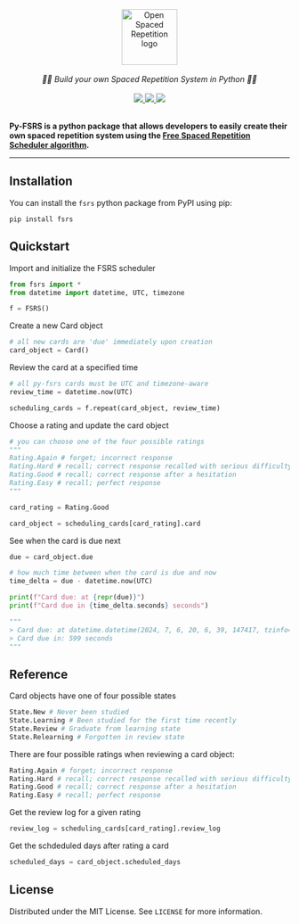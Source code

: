 <div align="center">
  <img src="https://avatars.githubusercontent.com/u/96821265?s=200&v=4" height="100" alt="Open Spaced Repetition logo"/>
</div>
<br />
<div align="center">
  <em>🧠🔄 Build your own Spaced Repetition System in Python 🧠🔄   </em>
</div>
<br />
<div align="center">
    <a href="https://pypi.org/project/fsrs/">
        <img src="https://img.shields.io/pypi/v/fsrs">
    </a>
    <a href="https://github.com/open-spaced-repetition/py-fsrs/blob/main/LICENSE">
        <img src="https://img.shields.io/badge/License-MIT-brightgreen.svg">
    </a>
    <a href="https://github.com/psf/black">
        <img src="https://img.shields.io/badge/code%20style-black-000000.svg">
    </a>
</div>
<br />


**Py-FSRS is a python package that allows developers to easily create their own spaced repetition system using the <a href="https://github.com/open-spaced-repetition/free-spaced-repetition-scheduler">Free Spaced Repetition Scheduler algorithm</a>.**


---


## Installation
You can install the `fsrs` python package from PyPI using pip:
```
pip install fsrs
```

## Quickstart

Import and initialize the FSRS scheduler

```python
from fsrs import *
from datetime import datetime, UTC, timezone

f = FSRS()
```

Create a new Card object
```python
# all new cards are 'due' immediately upon creation
card_object = Card()
```

Review the card at a specified time
```python
# all py-fsrs cards must be UTC and timezone-aware
review_time = datetime.now(UTC)

scheduling_cards = f.repeat(card_object, review_time)
```

Choose a rating and update the card object
```python
# you can choose one of the four possible ratings
"""
Rating.Again # forget; incorrect response
Rating.Hard # recall; correct response recalled with serious difficulty
Rating.Good # recall; correct response after a hesitation
Rating.Easy # recall; perfect response
"""

card_rating = Rating.Good

card_object = scheduling_cards[card_rating].card
```

See when the card is due next
```python
due = card_object.due

# how much time between when the card is due and now
time_delta = due - datetime.now(UTC)

print(f"Card due: at {repr(due)}")
print(f"Card due in {time_delta.seconds} seconds")

"""
> Card due: at datetime.datetime(2024, 7, 6, 20, 6, 39, 147417, tzinfo=datetime.timezone.utc)
> Card due in: 599 seconds
"""
```

## Reference

Card objects have one of four possible states
```python
State.New # Never been studied
State.Learning # Been studied for the first time recently
State.Review # Graduate from learning state
State.Relearning # Forgotten in review state
```

There are four possible ratings when reviewing a card object:
```python
Rating.Again # forget; incorrect response
Rating.Hard # recall; correct response recalled with serious difficulty
Rating.Good # recall; correct response after a hesitation
Rating.Easy # recall; perfect response
```

Get the review log for a given rating
```python
review_log = scheduling_cards[card_rating].review_log
```

Get the schdeduled days after rating a card
```python
scheduled_days = card_object.scheduled_days
```

## License

Distributed under the MIT License. See `LICENSE` for more information.